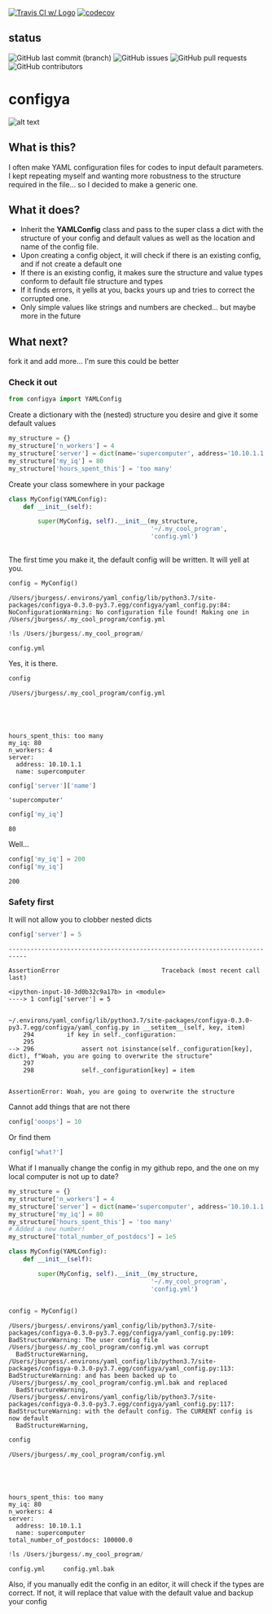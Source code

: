 [![Travis CI w/ Logo](https://img.shields.io/travis/grburgess/cosmogrb/master.svg?logo=travis)](https://travis-ci.org/grburgess/yaml_config)
[![codecov](https://codecov.io/gh/grburgess/yaml_config/branch/master/graph/badge.svg)](https://codecov.io/gh/grburgess/yaml_config)
## status
![GitHub last commit (branch)](https://img.shields.io/github/last-commit/grburgess/yaml_config/master?style=for-the-badge)
![GitHub issues](https://img.shields.io/github/issues/grburgess/yaml_config?style=for-the-badge)
![GitHub pull requests](https://img.shields.io/github/issues-pr/grburgess/yaml_config?style=for-the-badge)
![GitHub contributors](https://img.shields.io/github/contributors/grburgess/yaml_config?style=for-the-badge)


# configya

![alt text](https://raw.githubusercontent.com/grburgess/yaml_config/master/logo.png)

## What is this?

I often make YAML configuration files for codes to input default parameters. I kept repeating myself and wanting more robustness to the structure required in the file... so I decided to make a generic one. 

## What it does?

* Inherit the **YAMLConfig** class and pass to the super  class a dict with the structure of your config and default values as well as the location and name of the config file.
* Upon creating a config object, it will check if there is an existing config, and if not create a default one
* If there is an existing config, it makes sure the structure and value types conform to default file structure and types
* If it finds errors, it yells at you, backs yours up and tries to correct the corrupted one. 
* Only simple values like strings and numbers are checked... but maybe more in the future

## What next?

fork it and add more... I'm sure this could be better

### Check it out


```python
from configya import YAMLConfig
```

Create a dictionary with the (nested) structure you desire and give it some default values


```python
my_structure = {}
my_structure['n_workers'] = 4
my_structure['server'] = dict(name='supercomputer', address='10.10.1.1')
my_structure['my_iq'] = 80
my_structure['hours_spent_this'] = 'too many'


```

Create your class somewhere in your package


```python
class MyConfig(YAMLConfig):  
    def __init__(self):

        super(MyConfig, self).__init__(my_structure,
                                       '~/.my_cool_program',
                                       'config.yml')
    
```

The first time you make it, the default config will be written. It will yell at you.


```python
config = MyConfig()

```

    /Users/jburgess/.environs/yaml_config/lib/python3.7/site-packages/configya-0.3.0-py3.7.egg/configya/yaml_config.py:84: NoConfigurationWarning: No configuration file found! Making one in /Users/jburgess/.my_cool_program/config.yml



```python
!ls /Users/jburgess/.my_cool_program/
```

    config.yml


Yes, it is there.


```python
config
```

    /Users/jburgess/.my_cool_program/config.yml





    hours_spent_this: too many
    my_iq: 80
    n_workers: 4
    server:
      address: 10.10.1.1
      name: supercomputer




```python
config['server']['name']
```




    'supercomputer'




```python
config['my_iq']
```




    80



Well...


```python
config['my_iq'] = 200
config['my_iq']
```




    200



### Safety first
It will not allow you to clobber nested dicts


```python
config['server'] = 5
```


    ---------------------------------------------------------------------------

    AssertionError                            Traceback (most recent call last)

    <ipython-input-10-3d0b32c9a17b> in <module>
    ----> 1 config['server'] = 5
    

    ~/.environs/yaml_config/lib/python3.7/site-packages/configya-0.3.0-py3.7.egg/configya/yaml_config.py in __setitem__(self, key, item)
        294         if key in self._configuration:
        295 
    --> 296             assert not isinstance(self._configuration[key], dict), f"Woah, you are going to overwrite the structure"
        297 
        298             self._configuration[key] = item


    AssertionError: Woah, you are going to overwrite the structure


Cannot add things that are not there


```python
config['ooops'] = 10
```

Or find them


```python
config['what?'] 
```

What if I manually change the config in my github repo, and the one on my local computer is not up to date?


```python
my_structure = {}
my_structure['n_workers'] = 4
my_structure['server'] = dict(name='supercomputer', address='10.10.1.1')
my_structure['my_iq'] = 80
my_structure['hours_spent_this'] = 'too many'
# Added a new number!
my_structure['total_number_of_postdocs'] = 1e5


```


```python
class MyConfig(YAMLConfig):  
    def __init__(self):

        super(MyConfig, self).__init__(my_structure,
                                       '~/.my_cool_program',
                                       'config.yml')
    
```


```python
config = MyConfig()
```

    /Users/jburgess/.environs/yaml_config/lib/python3.7/site-packages/configya-0.3.0-py3.7.egg/configya/yaml_config.py:109: BadStructureWarning: The user config file /Users/jburgess/.my_cool_program/config.yml was corrupt
      BadStructureWarning,
    /Users/jburgess/.environs/yaml_config/lib/python3.7/site-packages/configya-0.3.0-py3.7.egg/configya/yaml_config.py:113: BadStructureWarning: and has been backed up to /Users/jburgess/.my_cool_program/config.yml.bak and replaced
      BadStructureWarning,
    /Users/jburgess/.environs/yaml_config/lib/python3.7/site-packages/configya-0.3.0-py3.7.egg/configya/yaml_config.py:117: BadStructureWarning: with the default config. The CURRENT config is now default
      BadStructureWarning,



```python
config
```

    /Users/jburgess/.my_cool_program/config.yml





    hours_spent_this: too many
    my_iq: 80
    n_workers: 4
    server:
      address: 10.10.1.1
      name: supercomputer
    total_number_of_postdocs: 100000.0




```python
!ls /Users/jburgess/.my_cool_program/
```

    config.yml     config.yml.bak


Also, if you manually edit the config in an editor, it will check if the types are correct. If not, it will replace that value with the default value and backup your config


```python

```
